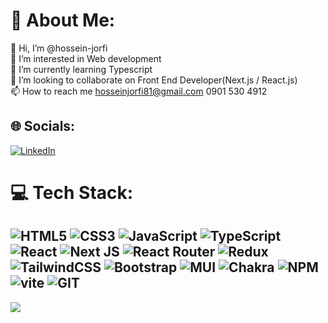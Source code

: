 # 💫 About Me:
👋 Hi, I’m @hossein-jorfi<br>👀 I’m interested in Web development<br>🌱 I’m currently learning Typescript<br>💞️ I’m looking to collaborate on Front End Developer(Next.js / React.js)<br>📫 How to reach me hosseinjorfi81@gmail.com
0901 530 4912


## 🌐 Socials:
[![LinkedIn](https://img.shields.io/badge/LinkedIn-%230077B5.svg?logo=linkedin&logoColor=white)](https://linkedin.com/in/hosseinjorfi) 

# 💻 Tech Stack:
![HTML5](https://img.shields.io/badge/html5-%23E34F26.svg?style=for-the-badge&logo=html5&logoColor=white) ![CSS3](https://img.shields.io/badge/css3-%231572B6.svg?style=for-the-badge&logo=css3&logoColor=white) ![JavaScript](https://img.shields.io/badge/javascript-%23323330.svg?style=for-the-badge&logo=javascript&logoColor=%23F7DF1E) ![TypeScript](https://img.shields.io/badge/typescript-%23007ACC.svg?style=for-the-badge&logo=typescript&logoColor=white) ![React](https://img.shields.io/badge/react-%2320232a.svg?style=for-the-badge&logo=react&logoColor=%2361DAFB) ![Next JS](https://img.shields.io/badge/Next-black?style=for-the-badge&logo=next.js&logoColor=white) ![React Router](https://img.shields.io/badge/React_Router-CA4245?style=for-the-badge&logo=react-router&logoColor=white) ![Redux](https://img.shields.io/badge/redux-%23593d88.svg?style=for-the-badge&logo=redux&logoColor=white) ![TailwindCSS](https://img.shields.io/badge/tailwindcss-%2338B2AC.svg?style=for-the-badge&logo=tailwind-css&logoColor=white) ![Bootstrap](https://img.shields.io/badge/bootstrap-%23563D7C.svg?style=for-the-badge&logo=bootstrap&logoColor=white) ![MUI](https://img.shields.io/badge/MUI-%230081CB.svg?style=for-the-badge&logo=material-ui&logoColor=white) ![Chakra](https://img.shields.io/badge/chakra-%234ED1C5.svg?style=for-the-badge&logo=chakraui&logoColor=white) ![NPM](https://camo.githubusercontent.com/83bfdec29f3c4ef7dac243295324d76e85b3e69e06a2847de48d271e3f739723/68747470733a2f2f696d672e736869656c64732e696f2f62616467652f4e706d2d4342333833373f6c6f676f3d4e706d266c6f676f436f6c6f723d7768697465267374796c653d666f722d7468652d6261646765) ![vite](https://camo.githubusercontent.com/adeb6bf1ef1d7fd028691b60607cba41db2cf68568a040d200a5e1930ff92433/68747470733a2f2f696d672e736869656c64732e696f2f62616467652f566974652d3634364346463f6c6f676f3d56697465266c6f676f436f6c6f723d7768697465267374796c653d666f722d7468652d6261646765)
![GIT](https://camo.githubusercontent.com/670dbf9b4ea2034c69ffa97508bc7ed7aaf61f1839bf0a76b14739f1f098ba6f/68747470733a2f2f696d672e736869656c64732e696f2f62616467652f4769742d4630353033323f6c6f676f3d476974266c6f676f436f6c6f723d7768697465267374796c653d666f722d7468652d6261646765)
---
[![](https://visitcount.itsvg.in/api?id=hosseinjorfi&icon=0&color=0)](https://visitcount.itsvg.in)

<!-- Proudly created with GPRM ( https://gprm.itsvg.in ) -->

<!---
hossein-jorfi/hossein-jorfi is a ✨ special ✨ repository because its `README.md` (this file) appears on your GitHub profile.
You can click the Preview link to take a look at your changes.
--->
